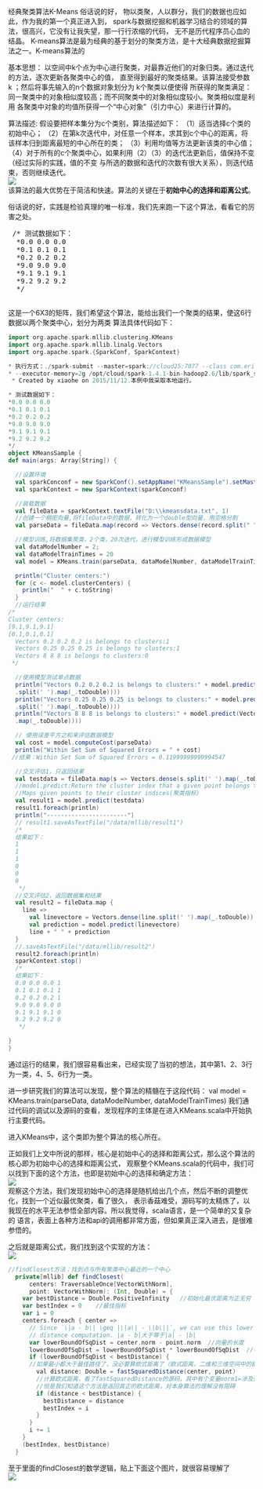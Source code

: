    经典聚类算法K-Means
俗话说的好， 物以类聚，人以群分，我们的数据也应如此，作为我的第一个真正进入到，
spark与数据挖掘和机器学习结合的领域的算法，很高兴，它没有让我失望，那一行行浓缩的代码，
无不是历代程序员心血的结晶。
K-means算法是最为经典的基于划分的聚类方法，是十大经典数据挖掘算法之一。K-means算法的

基本思想：
以空间中k个点为中心进行聚类，对最靠近他们的对象归类。通过迭代的方法，逐次更新各聚类中心的值，
直至得到最好的聚类结果。该算法接受参数 k ；然后将事先输入的n个数据对象划分为 k个聚类以便使得
所获得的聚类满足：同一聚类中的对象相似度较高；而不同聚类中的对象相似度较小。聚类相似度是利用
各聚类中对象的均值所获得一个“中心对象”（引力中心）来进行计算的。

 

算法描述:
假设要把样本集分为c个类别，算法描述如下：
（1）适当选择c个类的初始中心；
（2）在第k次迭代中，对任意一个样本，求其到c个中心的距离，将该样本归到距离最短的中心所在的类；
（3）利用均值等方法更新该类的中心值；
（4）对于所有的c个聚类中心，如果利用（2）（3）的迭代法更新后，值保持不变（经过实际的实践，值的不变
与所选的数据和迭代的次数有很大关系），则迭代结束，否则继续迭代。</br>
![](https://github.com/woshidandan/hadoop-spark/blob/master/picture/kmeans1.jpg)</br>
该算法的最大优势在于简洁和快速。算法的关键在于<strong>初始中心的选择和距离公式</strong>。

俗话说的好，实践是检验真理的唯一标准，我们先来跑一下这个算法，看看它的厉害之处。
<pre>
 /* 测试数据如下：
  *0.0 0.0 0.0
  *0.1 0.1 0.1
  *0.2 0.2 0.2
  *9.0 9.0 9.0
  *9.1 9.1 9.1
  *9.2 9.2 9.2
  */
  </pre>
  这是一个6X3的矩阵，我们希望这个算法，能给出我们一个聚类的结果，使这6行数据以两个聚类中心，划分为两类
  算法具体代码如下：
  ```scala
import org.apache.spark.mllib.clustering.KMeans
import org.apache.spark.mllib.linalg.Vectors
import org.apache.spark.{SparkConf, SparkContext}

  * 执行方式：./spark-submit --master=spark://cloud25:7077 --class com.eric.spark.mllib.KMeansSample
  * --executor-memory=2g /opt/cloud/spark-1.4.1-bin-hadoop2.6/lib/spark_scala.jar
  * Created by xiaohe on 2015/11/12.本例中我采取本地运行。

  * 测试数据如下：
  *0.0 0.0 0.0
  *0.1 0.1 0.1
  *0.2 0.2 0.2
  *9.0 9.0 9.0
  *9.1 9.1 9.1
  *9.2 9.2 9.2
  */
object KMeansSample {
  def main(args: Array[String]) {

    //设置环境
    val sparkConconf = new SparkConf().setAppName("KMeansSample").setMaster("local");//本地跑，测试
    val sparkContext = new SparkContext(sparkConconf)

    //装载数据
    val fileData = sparkContext.textFile("D:\\kmeansdata.txt", 1)
    //创建一个稠密向量,将fileData中的数据，转化为一个double型向量，用空格分割
    val parseData = fileData.map(record => Vectors.dense(record.split(" ").map(_.toDouble)))

    //模型训练,将数据集聚类，2个类，20次迭代，进行模型训练形成数据模型
    val dataModelNumber = 2;
    val dataModelTrainTimes = 20
    val model = KMeans.train(parseData, dataModelNumber, dataModelTrainTimes)

    println("Cluster centers:")
    for (c <- model.clusterCenters) {
      println("  " + c.toString)
    }
    //运行结果
  /*
  Cluster centers:
  [9.1,9.1,9.1]
  [0.1,0.1,0.1]
    Vectors 0.2 0.2 0.2 is belongs to clusters:1
    Vectors 0.25 0.25 0.25 is belongs to clusters:1
    Vectors 8 8 8 is belongs to clusters:0
   */

    //使用模型测试单点数据
    println("Vectors 0.2 0.2 0.2 is belongs to clusters:" + model.predict(Vectors.dense("0.2 0.2 0.2"
    .split(' ').map(_.toDouble))))
    println("Vectors 0.25 0.25 0.25 is belongs to clusters:" + model.predict(Vectors.dense("0.25 0.25 0.25"
    .split(' ').map(_.toDouble))))
    println("Vectors 8 8 8 is belongs to clusters:" + model.predict(Vectors.dense("8 8 8".split(' ')
    .map(_.toDouble))))

    // 使用误差平方之和来评估数据模型
    val cost = model.computeCost(parseData)
    println("Within Set Sum of Squared Errors = " + cost)
   //结果：Within Set Sum of Squared Errors = 0.11999999999994547

    //交叉评估1，只返回结果
    val testdata = fileData.map(s => Vectors.dense(s.split(' ').map(_.toDouble)))
    //model.predict:Return the cluster index that a given point belongs to||
    //Maps given points to their cluster indices(聚类指标)
    val result1 = model.predict(testdata)
    result1.foreach(println)
    println("-----------------------")
    // result1.saveAsTextFile("/data/mllib/result1")
    /*
    结果如下：
    1
    1
    1
    0
    0
    0
     */
    //交叉评估2，返回数据集和结果
    val result2 = fileData.map {
      line =>
        val linevectore = Vectors.dense(line.split(' ').map(_.toDouble))
        val prediction = model.predict(linevectore)
        line + " " + prediction
    }
    //.saveAsTextFile("/data/mllib/result2")
    result2.foreach(println)
    sparkContext.stop()
    /*
    结果如下：
    0.0 0.0 0.0 1
    0.1 0.1 0.1 1
    0.2 0.2 0.2 1
    9.0 9.0 9.0 0
    9.1 9.1 9.1 0
    9.2 9.2 9.2 0
     */

  }
}
```
通过运行的结果，我们很容易看出来，已经实现了当初的想法，其中第1、2、3行为一类，4、5、6行为一类。

进一步研究我们的算法可以发现，整个算法的精髓在于这段代码：
val model = KMeans.train(parseData, dataModelNumber, dataModelTrainTimes)
我们通过代码的调试以及源码的查看，发现程序的主体是在进入KMeans.scala中开始执行主要代码。

进入KMeans中，这个类即为整个算法的核心所在。

正如我们上文中所说的那样，核心是初始中心的选择和距离公式，那么这个算法的核心即为初始中心的选择和距离公式，
观察整个KMeans.scala的代码中，我们可以找到下面的这个方法，也即是初始中心的选择和确定方法：</br>
![](https://github.com/woshidandan/hadoop-spark/blob/master/picture/kmeans2.png)</br>
观察这个方法，我们发现初始中心的选择是随机给出几个点，然后不断的调整优化，找到一个近似最优聚类，看了很久，
表示香菇难受，源码写的太精炼了，以我现在的水平无法参悟全部内容。所以我觉得，scala语言，是一个简单的又复杂的
语言，表面上各种方法和api的调用都非常方面，但如果真正深入进去，是很难参悟的。

之后就是距离公式，我们找到这个实现的方法：</br>
![](https://github.com/woshidandan/hadoop-spark/blob/master/picture/kmeans3.png)</br>
```scala
//findClosest方法：找到点与所有聚类中心最近的一个中心
  private[mllib] def findClosest(
      centers: TraversableOnce[VectorWithNorm],
      point: VectorWithNorm): (Int, Double) = {
    var bestDistance = Double.PositiveInfinity   //初始化最优距离为正无穷
    var bestIndex = 0    //最佳指标
    var i = 0
    centers.foreach { center =>
      // Since `\|a - b\| \geq |\|a\| - \|b\||`, we can use this lower bound to avoid unnecessary
      // distance computation. |a - b|大于等于|a| - |b|
      var lowerBoundOfSqDist = center.norm - point.norm  //向量的长度
      lowerBoundOfSqDist = lowerBoundOfSqDist * lowerBoundOfSqDist  //中心点到数据点最大的距离的平方
      if (lowerBoundOfSqDist < bestDistance) { 
      //如果最小都大于最佳路径了，没必要算欧式距离了（欧式距离，二维和三维空间中的欧氏距离就是两点之间的实际距离）
        val distance: Double = fastSquaredDistance(center, point)
        //计算欧式距离，看了fastSquaredDistance的源码，其中有个变量norm1=涉及到L2范数，因为知识有限，目前无法参透，
        //但是我们知道这个方法是返回真正的欧式距离，对本身算法的理解没有阻碍
        if (distance < bestDistance) {
          bestDistance = distance
          bestIndex = i
        }
      }
      i += 1
    }
    (bestIndex, bestDistance)
  }
```
至于里面的findClosest的数学逻辑，贴上下面这个图片，就很容易理解了</br>
![](https://github.com/woshidandan/hadoop-spark/blob/master/picture/kmeans4.png)</br>












